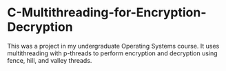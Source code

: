 # C-Multithreading-for-Encryption-Decryption
This was a project in my undergraduate Operating Systems course.  It uses multithreading with p-threads to perform encryption and decryption using fence, hill, and valley threads.
